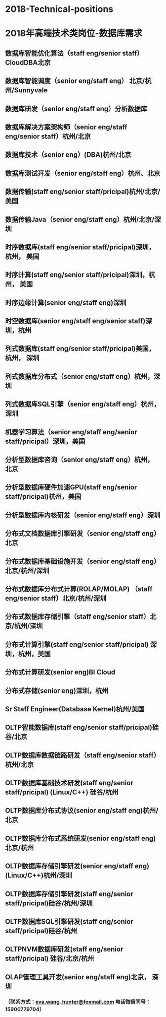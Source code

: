 # 2018-Technical-positions
# 2018年高端技术类岗位-数据库需求
## 数据库智能优化算法（staff eng/senior staff）CloudDBA北京
## 数据库智能调度（senior eng/staff eng） 北京/杭州/Sunnyvale
## 数据库研发（senior eng/staff eng）分析数据库
## 数据库解决方案架构师（senior eng/staff eng/senior staff）杭州/北京
## 数据库技术（senior eng）(DBA)杭州/北京
## 数据库测试开发（senior eng/staff eng）杭州、北京
## 数据传输(staff eng/senior staff/pricipal)杭州/北京/美国
## 数据传输Java（senior eng/staff eng）杭州/北京/深圳
## 时序数据库(staff eng/senior staff/pricipal)深圳，杭州， 美国
## 时序计算(staff eng/senior staff/pricipal)深圳，杭州， 美国
## 时序边缘计算(senior eng/staff eng)深圳
## 时空数据库(senior eng/staff eng/senior staff)深圳，杭州
## 列式数据库(staff eng/senior staff/pricipal)美国，杭州， 深圳
## 列式数据库分布式（senior eng/staff eng）杭州，深圳
## 列式数据库SQL引擎（senior eng/staff eng）杭州，深圳
## 机器学习算法（senior eng/staff eng/senior staff/pricipal）深圳，美国
## 分析型数据库咨询（senior eng/staff eng）杭州， 北京
## 分析型数据库硬件加速GPU(staff eng/senior staff/pricipal)杭州，美国
## 分析型数据库内核研发（senior eng/staff eng）深圳
## 分布式文档数据库引擎研发（senior eng/staff eng）北京
## 分布式数据库基础设施开发（senior eng/staff eng）北京/杭州/深圳
## 分布式数据库分布式计算(ROLAP/MOLAP) （staff eng/senior staff）北京/杭州/深圳
## 分布式数据库存储引擎（staff eng/senior staff）北京/杭州/深圳
## 分布式计算引擎(staff eng/senior staff/pricipal) 深圳，杭州，美国
## 分布式计算研发(senior eng)BI Cloud
## 分布式存储(senior eng)深圳，杭州
## Sr Staff Engineer(Database Kernel)杭州/美国
## OLTP智能数据库(staff eng/senior staff/pricipal)硅谷/北京
## OLTP数据库数据链路研发（staff eng/senior staff）杭州/北京
## OLTP数据库基础技术研发(staff eng/senior staff/pricipal) (Linux/C++) 硅谷/杭州
## OLTP数据库分布式协议(senior eng/staff eng)杭州/北京
## OLTP数据库分布式系统研发(senior eng/staff eng) 北京/杭州
## OLTP数据库存储引擎研发(senior eng/staff eng) (Linux/C++)杭州/深圳
## OLTP数据库存储引擎研发(staff eng/senior staff/pricipal)硅谷/杭州/深圳
## OLTP数据库SQL引擎研发(staff eng/senior staff/pricipal)硅谷/杭州
## OLTPNVM数据库研发(staff eng/senior staff/pricipal) 硅谷/北京/杭州
## OLAP管理工具开发(senior eng/staff eng)北京， 深圳

### （联系方式：eva.wang_hunter@foxmail.com   电话微信同号：15900779704）


